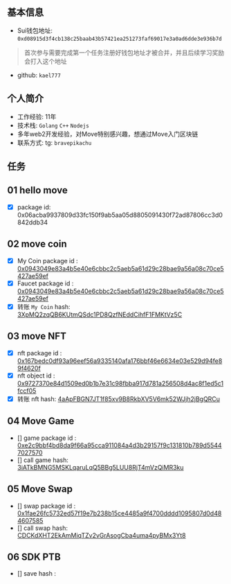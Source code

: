 ## 基本信息
- Sui钱包地址: `0xd08915d3f4cb138c25baab43b57421ea251273faf69017e3a0ad6dde3e936b7d`
> 首次参与需要完成第一个任务注册好钱包地址才被合并，并且后续学习奖励会打入这个地址
- github: `kael777`

## 个人简介
- 工作经验: 11年
- 技术栈: `Golang` `C++` `Nodejs`
- 多年web2开发经验，对Move特别感兴趣，想通过Move入门区块链
- 联系方式: tg: `bravepikachu` 

## 任务

##   01 hello move  
- [x] package id: 0x06acba9937809d33fc150f9ab5aa05d8805091430f72ad87806cc3d0842ddb34

##   02 move coin
- [x] My Coin package id : [0x0943049e83a4b5e40e6cbbc2c5aeb5a61d29c28bae9a56a08c70ce5427ae59ef](https://suiscan.xyz/mainnet/object/0x0943049e83a4b5e40e6cbbc2c5aeb5a61d29c28bae9a56a08c70ce5427ae59ef/contracts)
- [x] Faucet package id : [0x0943049e83a4b5e40e6cbbc2c5aeb5a61d29c28bae9a56a08c70ce5427ae59ef](https://suiscan.xyz/mainnet/object/0x0943049e83a4b5e40e6cbbc2c5aeb5a61d29c28bae9a56a08c70ce5427ae59ef/contracts)
- [x] 转账 `My Coin` hash: [3XpMQ2zqQB6KUtmQSdc1PD8QzfNEddCihfF1FMKtVz5C](https://suiscan.xyz/mainnet/tx/3XpMQ2zqQB6KUtmQSdc1PD8QzfNEddCihfF1FMKtVz5C)

##   03 move NFT
- [x] nft package id : [0x167bedc0df93a96eef56a9335140afa176bbf46e6634e03e529d94fe89f4620f](https://suiscan.xyz/mainnet/collection/0x167bedc0df93a96eef56a9335140afa176bbf46e6634e03e529d94fe89f4620f::kael777_nft::Kael777Nft/items)
- [x] nft object id : [0x9727370e84d1509ed0b1b7e31c98fbba917d781a256508d4ac8f1ed5c1fccf05](https://suiscan.xyz/mainnet/object/0x9727370e84d1509ed0b1b7e31c98fbba917d781a256508d4ac8f1ed5c1fccf05)
- [x] 转账 nft  hash: [4aApFBGN7JT1f85xv9B8RkbXV5V6mk52WJjh2jBgQRCu](https://suiscan.xyz/mainnet/tx/4aApFBGN7JT1f85xv9B8RkbXV5V6mk52WJjh2jBgQRCu)

##   04 Move Game
- [] game package id : [0xe2c9bbf4bd8da9f66a95cca911084a4d3b29157f9c131810b789d55447027570](https://suiscan.xyz/mainnet/object/0xe2c9bbf4bd8da9f66a95cca911084a4d3b29157f9c131810b789d55447027570/txs)
- [] call game hash: [3iATkBMNG5MSKLqaruLqQ5BBg5LUU8RjT4mVzQiMR3ku](https://suiscan.xyz/mainnet/tx/3iATkBMNG5MSKLqaruLqQ5BBg5LUU8RjT4mVzQiMR3ku)

##   05 Move Swap
- [] swap package id : [0x1fae26fc5732ed57f19e7b238b15ce4485a9f4700dddd1095807d0d484607585](https://suiscan.xyz/mainnet/object/0x1fae26fc5732ed57f19e7b238b15ce4485a9f4700dddd1095807d0d484607585/contracts)
- [] call swap hash: [CDCKdXHT2EkAmMiqTZv2vGrAsogCba4uma4pyBMx3Yt8](https://suiscan.xyz/mainnet/tx/CDCKdXHT2EkAmMiqTZv2vGrAsogCba4uma4pyBMx3Yt8)

##   06 SDK PTB
- [] save hash :
